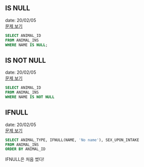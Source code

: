 ## IS NULL
date: 20/02/05  
[문제 보기](https://programmers.co.kr/learn/courses/30/lessons/59039)  
```SQL
SELECT ANIMAL_ID
FROM ANIMAL_INS
WHERE NAME IS NULL;
```

## IS NOT NULL
date: 20/02/05  
[문제 보기](https://programmers.co.kr/learn/courses/30/lessons/59407)  
```SQL
SELECT ANIMAL_ID
FROM ANIMAL_INS
WHERE NAME IS NOT NULL
```

## IFNULL
date: 20/02/05  
[문제 보기](https://programmers.co.kr/learn/courses/30/lessons/59410)  
```SQL
SELECT ANIMAL_TYPE, IFNULL(NAME, 'No name'), SEX_UPON_INTAKE
FROM ANIMAL_INS
ORDER BY ANIMAL_ID
```

IFNULL은 처음 썼다!
